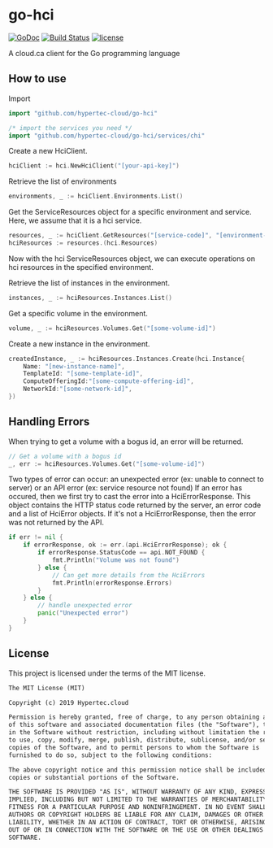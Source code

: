 # go-hci

[![GoDoc](https://godoc.org/github.com/cloud-ca/go-cloudca?status.svg)](https://godoc.org/github.com/cloud-ca/go-cloudca)
[![Build Status](https://circleci.com/gh/cloud-ca/go-cloudca.svg?style=svg)](https://circleci.com/gh/cloud-ca/go-cloudca)
[![license](https://img.shields.io/github/license/cloud-ca/go-cloudca.svg)](https://github.com/cloud-ca/go-cloudca/blob/master/LICENSE)

A cloud.ca client for the Go programming language

## How to use

Import

```go
import "github.com/hypertec-cloud/go-hci"

/* import the services you need */
import "github.com/hypertec-cloud/go-hci/services/chi"
```

Create a new HciClient.

```go
hciClient := hci.NewHciClient("[your-api-key]")
```

Retrieve the list of environments

```go
environments, _ := hciClient.Environments.List()
```

Get the ServiceResources object for a specific environment and service. Here, we assume that it is a hci service.

```go
resources, _ := hciClient.GetResources("[service-code]", "[environment-name]")
hciResources := resources.(hci.Resources)
```

Now with the hci ServiceResources object, we can execute operations on hci resources in the specified environment.

Retrieve the list of instances in the environment.

```go
instances, _ := hciResources.Instances.List()
```

Get a specific volume in the environment.

```go
volume, _ := hciResources.Volumes.Get("[some-volume-id]")
```

Create a new instance in the environment.

```go
createdInstance, _ := hciResources.Instances.Create(hci.Instance{
    Name: "[new-instance-name]",
    TemplateId: "[some-template-id]",
    ComputeOfferingId:"[some-compute-offering-id]",
    NetworkId:"[some-network-id]",
})
```

## Handling Errors

When trying to get a volume with a bogus id, an error will be returned.

```go
// Get a volume with a bogus id
_, err := hciResources.Volumes.Get("[some-volume-id]")
```

Two types of error can occur: an unexpected error (ex: unable to connect to server) or an API error (ex: service resource not found)
If an error has occured, then we first try to cast the error into a HciErrorResponse. This object contains the HTTP status code returned by the server, an error code and a list of HciError objects. If it's not a HciErrorResponse, then the error was not returned by the API.

```go
if err != nil {
    if errorResponse, ok := err.(api.HciErrorResponse); ok {
        if errorResponse.StatusCode == api.NOT_FOUND {
            fmt.Println("Volume was not found")
        } else {
            // Can get more details from the HciErrors
            fmt.Println(errorResponse.Errors)
        }
    } else {
        // handle unexpected error
        panic("Unexpected error")
    }
}
```

## License

This project is licensed under the terms of the MIT license.

```txt
The MIT License (MIT)

Copyright (c) 2019 Hypertec.cloud

Permission is hereby granted, free of charge, to any person obtaining a copy
of this software and associated documentation files (the "Software"), to deal
in the Software without restriction, including without limitation the rights
to use, copy, modify, merge, publish, distribute, sublicense, and/or sell
copies of the Software, and to permit persons to whom the Software is
furnished to do so, subject to the following conditions:

The above copyright notice and this permission notice shall be included in all
copies or substantial portions of the Software.

THE SOFTWARE IS PROVIDED "AS IS", WITHOUT WARRANTY OF ANY KIND, EXPRESS OR
IMPLIED, INCLUDING BUT NOT LIMITED TO THE WARRANTIES OF MERCHANTABILITY,
FITNESS FOR A PARTICULAR PURPOSE AND NONINFRINGEMENT. IN NO EVENT SHALL THE
AUTHORS OR COPYRIGHT HOLDERS BE LIABLE FOR ANY CLAIM, DAMAGES OR OTHER
LIABILITY, WHETHER IN AN ACTION OF CONTRACT, TORT OR OTHERWISE, ARISING FROM,
OUT OF OR IN CONNECTION WITH THE SOFTWARE OR THE USE OR OTHER DEALINGS IN THE
SOFTWARE.
```
